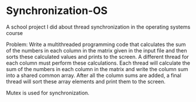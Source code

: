 # Synchronization-OS
A school project I did about thread synchronization in the operating systems course

Problem:
Write a multithreaded programming code that calculates the sum of the numbers in each column in
the matrix given in the input file and then sorts these calculated values and prints to the screen. A
different thread for each column must perform these calculations. Each thread will calculate the sum
of the numbers in each column in the matrix and write the column sum into a shared common array.
After all the column sums are added, a final thread will sort these array elements and print them to
the screen.

Mutex is used for synchronization.
